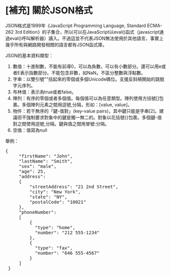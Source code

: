 <h1>[補充] 關於JSON格式</h1>
<p>JSON格式是1999年《JavaScript Programming Language, Standard ECMA-262 3rd Edition》的子集合，所以可以在JavaScript以eval()函式（javascript通過eval()呼叫解析器）讀入。不過這並不代表JSON無法使用於其他語言，事實上幾乎所有與網路開發相關的語言都有JSON函式庫。</p>
<p>JSON的基本資料類型：</p>
<ol>
<li>數值：十進制數，不能有前導0，可以為負數，可以有小數部分。還可以用e或者E表示指數部分。不能包含非數，如NaN。不區分整數與浮點數。</li>
<li>字串：以雙引號""括起來的零個或多個Unicode碼位。支援反斜槓開始的跳脫字元序列。</li>
<li>布林值：表示為true或者false。</li>
<li>陣列：有序的零個或者多個值。每個值可以為任意類型。陣列使用方括號[]包裹。多個陣列元素之間用逗號,分隔，形如：[value, value]。</li>
<li>物件：若干無序的「鍵-值對」(key-value pairs)，其中鍵只能是字串[2]。建議但不強制要求對象中的鍵是獨一無二的。對象以花括號{}包裹。多個鍵-值對之間使用逗號,分隔。鍵與值之間用冒號:分隔。</li>
<li>空值：值寫為null</li>
</ol>
<p>舉例：</p>
<pre>
{
     "firstName": "John",
     "lastName": "Smith",
     "sex": "male",
     "age": 25,
     "address": 
     {
         "streetAddress": "21 2nd Street",
         "city": "New York",
         "state": "NY",
         "postalCode": "10021"
     },
     "phoneNumber": 
     [
         {
           "type": "home",
           "number": "212 555-1234"
         },
         {
           "type": "fax",
           "number": "646 555-4567"
         }
     ]
 }
</pre>
